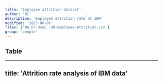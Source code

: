 ```yaml
---
title: 'Employee attrition dataset'
author: 'BI'
description: 'Employee attrition rate at IBM'
modified: '2023-08-06'
files: ['WA_Fn-UseC_-HR-Employee-Attrition.csv']
group: 'people'
---
```


## Table 

---
title: 'Attrition rate analysis of IBM data'
---

<Table url="WA_Fn-UseC_-HR-Employee-Attrition.csv" />
<LineChart 
    title = "Employee attrition at IBM"
    data = "WA_Fn-UseC_-HR-Employee-Attrition.csv"
    yAxis = "HourlyRate" 
    xAxis= "DailyRate"
/>
